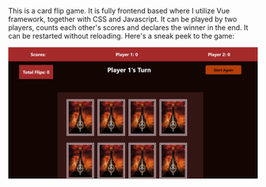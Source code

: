 </br>
</br>

This is a card flip game. It is fully frontend based where I utilize Vue framework, together with CSS and Javascript. It can be played by two players, counts each other's scores and declares the winner in the end. It can be restarted without reloading. Here's a sneak peek to the game:  


<img src="card_flip_game/screenshot.jpg" width="600px" alt="The card game">  

  

